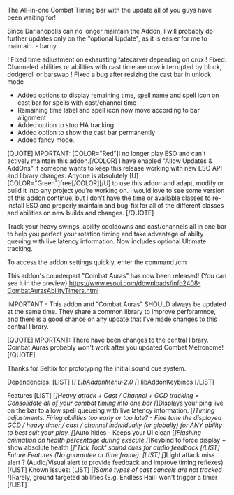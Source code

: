 The All-in-one Combat Timing bar with the update all of you guys have been waiting for!

Since Darianopolis can no longer maintain the Addon, I will probably do further updates only on the "optional Update", as it is easier for me to maintain. - barny

! Fixed time adjustment on exhausting fatecarver depending on crux
! Fixed: Channeled abilities or abilities with cast time are now interrupted by block, dodgeroll or barswap
! Fixed a bug after resizing the cast bar in unlock mode
+ Added options to display remaining time, spell name and spell icon on cast bar for spells with cast/channel time
+ Remaining time label and spell icon now move according to bar alignment
+ Added option to stop HA tracking
+ Added option to show the cast bar permanently
+ Added fancy mode.

[QUOTE]IMPORTANT: [COLOR="Red"]I no longer play ESO and can't actively maintain this addon.[/COLOR]
I have enabled "Allow Updates & AddOns" if someone wants to keep this release working with new ESO API and library changes.
Anyone is absolutely [U][COLOR="Green"]free[/COLOR][/U] to use this addon and adapt, modify or build it into any project you're working on.
I would love to see some version of this addon continue, but I don't have the time or available classes to re-install ESO and properly maintain and bug-fix for all of the different classes and abilities on new builds and changes. [/QUOTE]

Track your heavy swings, ability cooldowns and cast/channels all in one bar to help you perfect your rotation timing and take advantage of abilty queuing with live latency information.
Now includes optional Ultimate tracking.

To access the addon settings quickly, enter the command /cm

This addon's counterpart "Combat Auras" has now been released! (You can see it in the preview)
https://www.esoui.com/downloads/info2408-CombatAurasAbilityTimers.html

IMPORTANT - This addon and "Combat Auras" SHOULD always be updated at the same time. They share a common library to improve perforamnce, and there is a good chance on any update that I've made changes to this central library.

[QUOTE]IMPORTANT: There have been changes to the central library. Combat Auras probably won't work after you updated Combat Metronome![/QUOTE]

Thanks for Seltiix for prototyping the initial sound cue system.

Dependencies:
[LIST]
[*] LibAddonMenu-2.0
[*] libAddonKeybinds
[/LIST]

Features
[LIST]
[*]Heavy attack + Cast / Channel + GCD tracking = Consolidate all of your combat timing into one bar
[*]Displays your ping live on the bar to allow spell queueing with live latency information.
[*]Timing adjustments. Firing abilities too early or too late? - Fine tune the displayed GCD / heavy timer / cast / channel individually (or globally) for ANY ability to best suit your play.
[*]Auto hides - Keeps your UI clean
[*]Flashing animation on health percentage during execute
[*]Keybind to force display + show absolute health
[*]'Tick Tock' sound cues for audio feedback
[/LIST]
Future Features (No guarantee or time frame):
[LIST]
[*]Light attack miss alert ? (Audio/Visual alert to provide feedback and improve timing reflexes)
[/LIST]
Known issues:
[LIST]
[*]Some types of cast cancels are not tracked
[*]Rarely, ground targeted abilities (E.g. Endless Hail) won't trigger a timer
[/LIST]